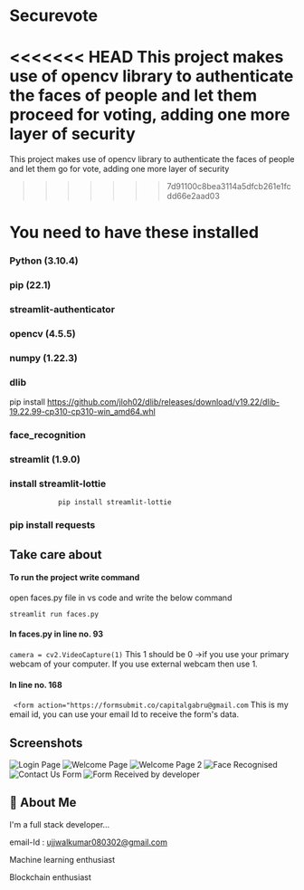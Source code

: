
# Securevote

<<<<<<< HEAD
This project makes use of opencv library to authenticate the faces of people and let them proceed for voting, adding one more layer of security
=======
This project makes use of opencv library to authenticate the faces of people and let them go for vote, adding one more layer of security
>>>>>>> 7d91100c8bea3114a5dfcb261e1fcdd66e2aad03



# You need to have these installed
### Python (3.10.4)
### pip (22.1)
### streamlit-authenticator 
### opencv (4.5.5)
### numpy (1.22.3)
### dlib 
pip install https://github.com/jloh02/dlib/releases/download/v19.22/dlib-19.22.99-cp310-cp310-win_amd64.whl
### face_recognition
### streamlit (1.9.0)
### install streamlit-lottie 
                pip install streamlit-lottie
### pip install requests






## Take care about

#### To run the project write command
open faces.py file in vs code and write the below command
```
streamlit run faces.py
```
#### In faces.py in line no. 93 
```camera = cv2.VideoCapture(1)``` 
This 1 should be 0 ->if you use your primary webcam of your computer.
If you use external webcam then use 1.

#### In line no. 168 
``` <form action="https://formsubmit.co/capitalgabru@gmail.com```
This is my email id, you can use your email Id to receive the form's data.



## Screenshots

![Login Page](https://github.com/Ujjwal990/securevote/blob/master/LoginPageSS.jpg)
![Welcome Page](https://github.com/Ujjwal990/securevote/blob/master/WelcomePageSS1.jpg)
![Welcome Page 2](https://github.com/Ujjwal990/securevote/blob/master/WelcomePageSS2.jpg)
![Face Recognised](https://github.com/Ujjwal990/securevote/blob/master/FaceRecognisedSS.jpg)
![Contact Us Form](https://github.com/Ujjwal990/securevote/blob/master/ContactUsFormSS.jpg)
![Form Received by developer](https://github.com/Ujjwal990/securevote/blob/master/ContactUsFormReceivedByDeveloper.jpg)


## 🚀 About Me
I'm a full stack developer...

email-Id : ujjwalkumar080302@gmail.com

Machine learning enthusiast

Blockchain enthusiast
